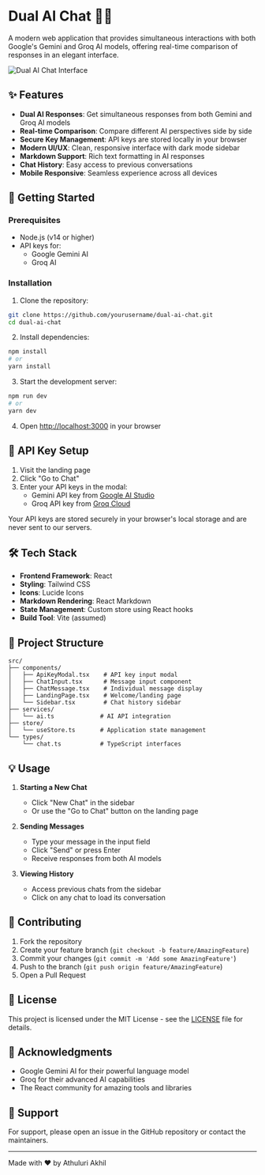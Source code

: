 # Dual AI Chat 🤖✨

A modern web application that provides simultaneous interactions with both Google's Gemini and Groq AI models, offering real-time comparison of responses in an elegant interface.

![Dual AI Chat Interface](https://images.unsplash.com/photo-1677442136019-21780ecad995?auto=format&fit=crop&q=80&w=400&h=400)

## ✨ Features

- **Dual AI Responses**: Get simultaneous responses from both Gemini and Groq AI models
- **Real-time Comparison**: Compare different AI perspectives side by side
- **Secure Key Management**: API keys are stored locally in your browser
- **Modern UI/UX**: Clean, responsive interface with dark mode sidebar
- **Markdown Support**: Rich text formatting in AI responses
- **Chat History**: Easy access to previous conversations
- **Mobile Responsive**: Seamless experience across all devices

## 🚀 Getting Started

### Prerequisites

- Node.js (v14 or higher)
- API keys for:
  - Google Gemini AI
  - Groq AI

### Installation

1. Clone the repository:
```bash
git clone https://github.com/yourusername/dual-ai-chat.git
cd dual-ai-chat
```

2. Install dependencies:
```bash
npm install
# or
yarn install
```

3. Start the development server:
```bash
npm run dev
# or
yarn dev
```

4. Open [http://localhost:3000](http://localhost:3000) in your browser

## 🔑 API Key Setup

1. Visit the landing page
2. Click "Go to Chat"
3. Enter your API keys in the modal:
   - Gemini API key from [Google AI Studio](https://ai.google.dev/)
   - Groq API key from [Groq Cloud](https://console.groq.com/)

Your API keys are stored securely in your browser's local storage and are never sent to our servers.

## 🛠️ Tech Stack

- **Frontend Framework**: React
- **Styling**: Tailwind CSS
- **Icons**: Lucide Icons
- **Markdown Rendering**: React Markdown
- **State Management**: Custom store using React hooks
- **Build Tool**: Vite (assumed)

## 📂 Project Structure

```
src/
├── components/
│   ├── ApiKeyModal.tsx    # API key input modal
│   ├── ChatInput.tsx      # Message input component
│   ├── ChatMessage.tsx    # Individual message display
│   ├── LandingPage.tsx    # Welcome/landing page
│   └── Sidebar.tsx        # Chat history sidebar
├── services/
│   └── ai.ts             # AI API integration
├── store/
│   └── useStore.ts       # Application state management
└── types/
    └── chat.ts           # TypeScript interfaces
```

## 💡 Usage

1. **Starting a New Chat**
   - Click "New Chat" in the sidebar
   - Or use the "Go to Chat" button on the landing page

2. **Sending Messages**
   - Type your message in the input field
   - Click "Send" or press Enter
   - Receive responses from both AI models

3. **Viewing History**
   - Access previous chats from the sidebar
   - Click on any chat to load its conversation

## 🤝 Contributing

1. Fork the repository
2. Create your feature branch (`git checkout -b feature/AmazingFeature`)
3. Commit your changes (`git commit -m 'Add some AmazingFeature'`)
4. Push to the branch (`git push origin feature/AmazingFeature`)
5. Open a Pull Request

## 📝 License

This project is licensed under the MIT License - see the [LICENSE](LICENSE) file for details.

## 🌟 Acknowledgments

- Google Gemini AI for their powerful language model
- Groq for their advanced AI capabilities
- The React community for amazing tools and libraries

## 📧 Support

For support, please open an issue in the GitHub repository or contact the maintainers.

---

Made with ❤️ by Athuluri Akhil
